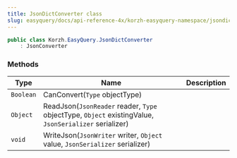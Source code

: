 ```yaml
---
title: JsonDictConverter class
slug: easyquery/docs/api-reference-4x/korzh-easyquery-namespace/jsondictconverter-class
---
```



```csharp
public class Korzh.EasyQuery.JsonDictConverter
    : JsonConverter

```

### Methods

| Type | Name | Description | 
| --- | --- | --- | 
| `Boolean` | CanConvert(`Type` objectType) |  | 
| `Object` | ReadJson(`JsonReader` reader, `Type` objectType, `Object` existingValue, `JsonSerializer` serializer) |  | 
| `void` | WriteJson(`JsonWriter` writer, `Object` value, `JsonSerializer` serializer) |  |